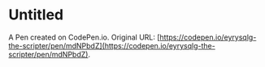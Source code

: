 # Untitled

A Pen created on CodePen.io. Original URL: [https://codepen.io/eyrysqlg-the-scripter/pen/mdNPbdZ](https://codepen.io/eyrysqlg-the-scripter/pen/mdNPbdZ).

